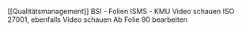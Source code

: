 [[Qualitätsmanagement]]
BSI - Folien
ISMS - 
KMU
Video schauen
ISO 27001, ebenfalls Video schauen
Ab Folie 90 bearbeiten
